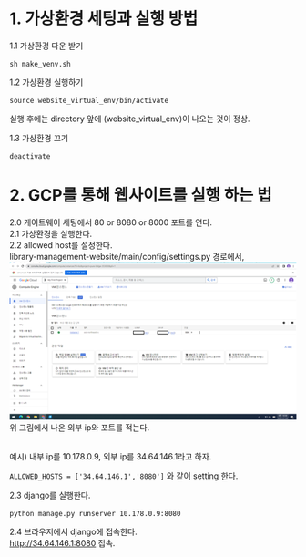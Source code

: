 # 1. 가상환경 세팅과 실행 방법
1.1 가상환경 다운 받기  
```
sh make_venv.sh
```
1.2 가상환경 실행하기
```
source website_virtual_env/bin/activate
```
실행 후에는 directory 앞에 (website_virtual_env)이 나오는 것이 정상.  

1.3 가상환경 끄기
```
deactivate
```

# 2. GCP를 통해 웹사이트를 실행 하는 법
2.0 게이트웨이 세팅에서 80 or 8080 or 8000 포트를 연다.  
2.1 가상환경을 실행한다.  
2.2 allowed host를 설정한다.  
library-management-website/main/config/settings.py 경로에서,  
![gcp_example](/readme_img/gcp_example.png)  
위 그림에서 나온 외부 ip와 포트를 적는다.  

<br>
예시) 내부 ip를 10.178.0.9, 외부 ip를 34.64.146.1라고 하자.  

```ALLOWED_HOSTS = ['34.64.146.1','8080']```
와 같이 setting 한다.  

2.3 django를 실행한다.  
```
python manage.py runserver 10.178.0.9:8080
```
2.4 브라우저에서 django에 접속한다.  
http://34.64.146.1:8080 접속.  
